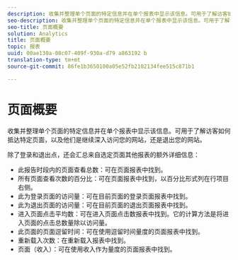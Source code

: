 ```yaml
---
description: 收集并整理单个页面的特定信息并在单个报表中显示该信息。可用于了解访客如何抵达特定页面，以及他们是继续深入访问您的网站，还是退出您的网站。
seo-description: 收集并整理单个页面的特定信息并在单个报表中显示该信息。可用于了解访客如何抵达特定页面，以及他们是继续深入访问您的网站，还是退出您的网站。
seo-title: 页面概要
solution: Analytics
title: 页面概要
topic: 报表
uuid: 00ae130a-08c07-409f-930a-d79 a863192 b
translation-type: tm+mt
source-git-commit: 86fe1b3650100a05e52fb2102134fee515c871b1

---
```



# 页面概要

收集并整理单个页面的特定信息并在单个报表中显示该信息。可用于了解访客如何抵达特定页面，以及他们是继续深入访问您的网站，还是退出您的网站。

除了登录和退出点，还会汇总来自选定页面其他报表的额外详细信息：

* 此报告时段内的页面查看总数：可在页面报表中找到。
* 所有页面查看次数的百分比：可在页面报表中找到，以百分比形式列在行项目右侧。
* 此为登录页面的访问量：可在目前页面的登录页面报表中找到。
* 此为退出页面的访问量：可在目前页面的退出页面报表中找到。
* 进入页面点击平均数：可在进入页面点击数报表中找到。它的计算方法是将进入页面的点击总数量除以访问量。
* 此页面的页面逗留时间：可在使用逗留时间量度的页面报表中找到。
* 重新载入次数：在重新载入报表中找到。
* 页面（收入）：可在使用收入作为量度的页面报表中找到。

